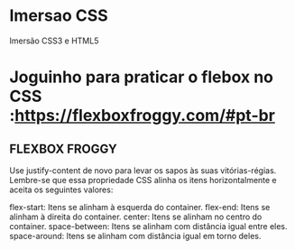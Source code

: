 # Imersao CSS
Imersão CSS3 e HTML5

# Joguinho para praticar o flebox no CSS :https://flexboxfroggy.com/#pt-br

## FLEXBOX FROGGY
Use justify-content de novo para levar os sapos às suas vitórias-régias. Lembre-se que essa propriedade CSS alinha os itens horizontalmente e aceita os seguintes valores:

flex-start: Itens se alinham à esquerda do container.
flex-end: Itens se alinham à direita do container.
center: Itens se alinham no centro do container.
space-between: Itens se alinham com distância igual entre eles.
space-around: Itens se alinham com distância igual em torno deles.

